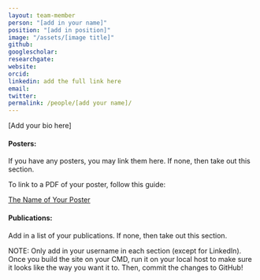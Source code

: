 ```yaml
---
layout: team-member
person: "[add in your name]"
position: "[add in position]"
image: "/assets/[image title]"
github: 
googlescholar: 
researchgate: 
website: 
orcid: 
linkedin: add the full link here
email:
twitter:
permalink: /people/[add your name]/
---
```


[Add your bio here]

#### Posters:

If you have any posters, you may link them here. If none, then take out this section.

To link to a PDF of your poster, follow this guide:

[The Name of Your Poster](/assets/posters/name-of-file.pdf)

#### Publications:

Add in a list of your publications. If none, then take out this section.

NOTE: Only add in your username in each section (except for LinkedIn). Once you build the site on your CMD, run it on your local host to make sure it looks like the way you want it to. Then, commit the changes to GitHub!